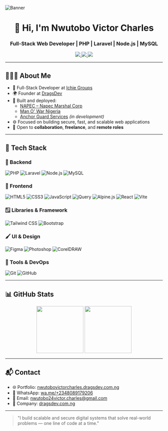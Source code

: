 ![Banner](https://nwutobovictorcharles.dragsdev.com.ng/nwutobo_2_042047.webp)

<h1 align="center">👋 Hi, I'm Nwutobo Victor Charles</h1>
<h3 align="center">Full-Stack Web Developer | PHP | Laravel | Node.js | MySQL</h3>

<p align="center">
  <a href="https://nwutobovictorcharles.dragsdev.com.ng/" target="_blank">
    <img src="https://img.shields.io/badge/Portfolio-Visit-blue?style=flat-square&logo=google-chrome" />
  </a>
  <a href="https://www.linkedin.com/in/victor-nwutobo-091214201" target="_blank">
    <img src="https://img.shields.io/badge/LinkedIn-Follow-blue?style=flat-square&logo=linkedin" />
  </a>
  <a href="https://x.com/DrVNCharles1" target="_blank">
    <img src="https://img.shields.io/badge/X-Follow-1DA1F2?style=flat-square&logo=twitter" />
  </a>
</p>

---

## 👨🏾‍💻 About Me

- 💼 Full-Stack Developer at [Ichie Groups](https://ichie.io/)
- 🌍 Founder at [DragsDev](https://dragsdev.com.ng/)
- 🔨 Built and deployed:
  - [NAPEC – Napec Marshal Corp](https://www.napec.ing/)
  - [Man O' War Nigeria](https://www.manowarng.org/)
  - [Anchor Guard Services](https://anchorsecurity.ng/) *(in development)*
- ⚙️ Focused on building secure, fast, and scalable web applications
- 🤝 Open to **collaboration**, **freelance**, and **remote roles**

---

## 🚀 Tech Stack

### 🧩 Backend
![PHP](https://img.shields.io/badge/PHP-777BB4?style=flat-square&logo=php&logoColor=white)
![Laravel](https://img.shields.io/badge/Laravel-FF2D20?style=flat-square&logo=laravel&logoColor=white)
![Node.js](https://img.shields.io/badge/Node.js-339933?style=flat-square&logo=node.js&logoColor=white)
![MySQL](https://img.shields.io/badge/MySQL-005C84?style=flat-square&logo=mysql&logoColor=white)

### 🎨 Frontend
![HTML5](https://img.shields.io/badge/HTML5-E34F26?style=flat-square&logo=html5&logoColor=white)
![CSS3](https://img.shields.io/badge/CSS3-1572B6?style=flat-square&logo=css3&logoColor=white)
![JavaScript](https://img.shields.io/badge/JavaScript-F7DF1E?style=flat-square&logo=javascript&logoColor=black)
![jQuery](https://img.shields.io/badge/jQuery-0769AD?style=flat-square&logo=jquery&logoColor=white)
![Alpine.js](https://img.shields.io/badge/Alpine.js-8BC0D0?style=flat-square&logo=alpine.js&logoColor=white)
![React](https://img.shields.io/badge/React-61DAFB?style=flat-square&logo=react&logoColor=black)
![Vite](https://img.shields.io/badge/Vite-646CFF?style=flat-square&logo=vite&logoColor=white)

### 🪟 Libraries & Framework
![Tailwind CSS](https://img.shields.io/badge/Tailwind_CSS-38B2AC?style=flat-square&logo=tailwind-css&logoColor=white)
![Bootstrap](https://img.shields.io/badge/Bootstrap-563D7C?style=flat-square&logo=bootstrap&logoColor=white)

### 🖌️ UI & Design
![Figma](https://img.shields.io/badge/Figma-F24E1E?style=flat-square&logo=figma&logoColor=white)
![Photoshop](https://img.shields.io/badge/Photoshop-31A8FF?style=flat-square&logo=adobe-photoshop&logoColor=white)
![CorelDRAW](https://img.shields.io/badge/CorelDRAW-00B140?style=flat-square&logo=coreldraw&logoColor=white)

### 🧰 Tools & DevOps
![Git](https://img.shields.io/badge/Git-F05032?style=flat-square&logo=git&logoColor=white)
![GitHub](https://img.shields.io/badge/GitHub-181717?style=flat-square&logo=github&logoColor=white)

---

## 📊 GitHub Stats

<p align="center">
  <img src="https://github-readme-stats.vercel.app/api?username=nwutobo24victor&show_icons=true&theme=radical" height="150"/>
  <img src="https://github-readme-stats.vercel.app/api/top-langs/?username=nwutobo24victor&layout=compact&theme=radical" height="150"/>
</p>

---

## 📬 Contact

- 🌐 Portfolio: [nwutobovictorcharles.dragsdev.com.ng](https://nwutobovictorcharles.dragsdev.com.ng/)
- 📱 WhatsApp: [wa.me/+2348089179206](https://wa.me/+2348089179206)
- 📧 Email: [nwutobo24victor.charles@gmail.com](nwutobo24victor.charles@gmail.com)
- 💼 Company: [dragsdev.com.ng](https://dragsdev.com.ng/)

---

> "I build scalable and secure digital systems that solve real-world problems — one line of code at a time."
